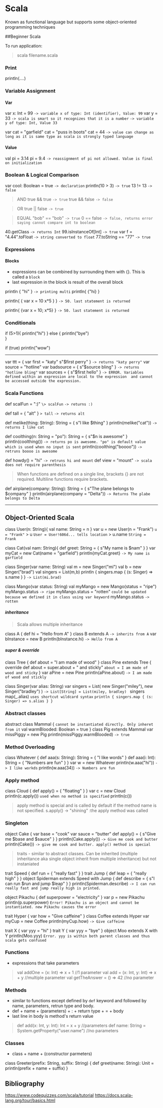 # Scala
Known as functional language but supports some object-oriented programming techniques

##Beginner Scala

To run application: 
> scala filename.scala


### Print
println(....)

### Variable Assignment
#### Var
var x: Int = 99         ```-> variable x of type: Int (identifier), Value: 99```
var y = 33              ```-> scala is smart so it recognizes that it is a number``` 
                        ```-> variable y of type: Int, Value 33```

var cat = "garfield"
cat = "puss in boots" 
cat = 44                ```-> value can change as long as it is same type as scala is strongly typed language```

#### Value
val pi = 3.14
pi = 9.4                ```-> reassignment of pi not allowed. Value is final on initialization``` 

### Boolean & Logical Comparison
var cool: Boolean = true        ```-> declaration```
println(10 > 3) ```-> true```
13 != 13        ```-> false```
> AND
true && true    ```-> true```
true && false   ```-> false```
>

> OR
true || false   ```-> true``` 
>

> EQUAL
"bob" == "bob"  ```-> true```
0 == false      ```-> false, returns error saying cannot compare int to boolean```
>

40.getClass             ```-> returns Int```
99.isInstanceOf[Int]    ```-> true```
var f = "4.44".toFloat  ```-> string converted to float```
77.toString == "77"     ```-> true```


### Expressions
#### Blocks
- expressions can be combined by surrounding them with {}. This is called a ```block```
- last expression in the block is result of the overall block

println {
    "hi"
}                       ```-> printing multi```
println{
    {"hi}
}

println{
    {
        var x = 10
        x*5
    }
}                        ```-> 50. last statement is returned``` 

println{
    {var x = 10; x*5}
}                         ```-> 50. last statement is returned``` 

### Conditionals
if (5>1){
    println("hi")
    } else {
        println("bye")    
}

if (true) println("wow")


---

var ttt = {
  var first = "katy"
  s"$first perry"
}                                           ```-> returns "katy perry"```
var source = "hotline"
var badsource = {
  s"$source bling"
}                                           ```-> returns "hotline bling"```
var sources = {
  s"$first hello"
}                                           ```-> ERROR. Variables defined within an expression are local to the expression 
                                                and cannot be accessed outside the expression.```


### Scala Functions
def scalFun = ":)"
```\> scalFun```                                   ```-> returns :)```

def tall = {
    "alt"
    }
```> tall```                                        ```-> returns alt```

def melike(thing: String): String = {
        s"I like $thing"
    }
    println(melike("cat"))                          ```-> returns I like cat```


def coolthing(n: String = "po"): String = {
       s"$n is awesome"
}
println(coolthing())                                ```-> returns po is awesome. "po" is default value which is used when no input is sent```
println(coolthing("boooo"))                         ```-> retruns boooo is awesome```


def howdy() = "hi"                                  ```-> retruns hi and mount```
def view = "mount"                                  ```-> scala does not require parenthesis```

>When functions are defined on a single line, brackets {} are not required. 
Multiline functions require brackets.

def airplane(company: String): String = {
  s"The plane belongs to $company"
}
println(airplane(company = "Delta"))                ```-> Returns The plabe belongs to Delta```


---
## Object-Oriented Scala
class User(n: String){
    val name: String = n
}
var u = new User(n = "Frank")                       ```u = "Frank"```
\> u                                                   ```User = User!606d... tells location```
\> u.name                                              ```String = Frank```


class Cat(val nam: String){
    def greet: String = {
        s"My name is $nam"
    }
}
var myCat = new Cat(name = "garfield")
println{myCat.greet}                                         ```-> My name is garfield```


class Singer(var name: String)
val m = new Singer("mi")
val b = new Singer("brad")
val singers = List(m,b)
println {
    singers.map { (s: Singer) =>
    s.name
    }
}                                                       ```-> List(mi.brad)```


class Mango(var status: String)
val myMango = new Mango(status = "ripe")
myMango.status                                          ```-> ripe```
myMango.status = "rotten"                               ```could be updated because we defined it in class using var keyword```
myMango.status                                          ```-> rotten```

##### inheritance
> Scala allows multiple inheritance

class A {
    def hi = "Hello from A"
}
class B extends A                                       ```-> inherits from A```
var bInstance = new B
println(bInstance.hi)                                   ```-> Hello from A```

##### super & override
class Tree {
    def about = "I am made of wood"
}
class Pine extends Tree {
    override def about = super.about + " and stickly"    ```about = I am made of wood and sticky```
}
var aPine = new Pine
println(aPine.about)                                    ```-> I am made of wood and stickly```


class Singer(var alias: String)
var singers = List(
  new Singer("miley"),
  new Singer("bradley")
)                                                       ```-> List[String] = List(miley, bradley) ```
singers map(_.alias)                                    ```uses shortcut wildcard syntax```
                                                        ```println {
                                                             singers.map { (s: Singer) =>
                                                               s.alias
                                                             }
                                                           }```


### Abstract classes
abstract class Mammal {                                 ```cannot be instantiated directly. Only inheret from it```
  val warmBlooded: Boolean = true
}
class Pig extends Mammal
var missPiggy = new Pig
println(missPiggy.warmBlooded)                          ```-> true```


### Method Overloading
class Whatever {
  def aaa(s: String): String = {
    "I like words"
  }
  def aaa(i: Int): String = {
    "Numbers are fun"
  }
}
var w = new Whatever
println(w.aaa("hi"))                                    ```-> I like workds```
println(w.aaa(34))                                      ```-> Numbers are fun```

### Apply method
class Cloud {
  def apply() = {
    "floating"
  }
}
var c = new Cloud
println(c.apply())                                      ```used when no method is specified```
println(c())

> apply method is special and is called by default if the method name is not specified. 
> s.apply() -> "shining" :the apply method was called



### Singleton
object Cake {
    var base = "cook"
    var sauce = "butter"
    def apply() = {
        s"Give me $base and  $sauce"
    }
}
println(Cake.apply())                           ```-> Give me cook and butter```
println(Cake())                                 ```-> give me cook and butter. apply() method is special```


> traits - similar to abstract classes. Can be inherited (multiple inheritance aka single object inherit from multiple inheritance) but not instaniated

trait Speed {
  def run = {
    "really fast"
  }
}
trait Jump {
  def leap = {
    "really high"
  }
}
object Spiderman extends Speed with Jump {
  def describe = {
    s"I can run $run and jump $leap"
  }
}
println(Spiderman.describe)                               ```-> I can run really fast and jump really high is printed.```

object Pikachu {
  def superpower = "electricity"
}
var p = new Pikachu
println(p.superpower)                                       ```Error! Pikachu is an object and cannot be instantiated. new Pikachu causes the error```

trait Hyper {
  var how = "Give caffeine"
}
class Coffee extends Hyper
var myCup = new Coffee
println(myCup.how)                                          ```-> Give caffeine```

trait X {
  var yyy = "hi"
}
trait Y {
  var yyy = "bye"
}
object Moo extends X with Y
println(Moo.yyy)                                            ```Error. yyy is within both parent classes and thus scala gets confused```


### Functions
- expressions that take parameters
> val addOne = (x: Int) => x + 1                //1 parameter
> val add = (x: Int, y: Int) => x + y           //multiple parameter
> val getTheAnswer = () => 42                   //no parameter

### Methods
- similar to functions except defined by ```def``` keyword and followed by name, parameters, retrun type and body.
- def + name + (parameters) + : + return type + = + body
- last line in body is method's return value
> def add(x: Int, y: Int): Int = x + y                                                      //parameters 
> def name: String = System.getProperty("user.name")                                        //no parameters


### Classes
- class + name + (constructor parmeters)

class Greeter(prefix: String, suffix: String) {
  def greet(name: String): Unit =
    println(prefix + name + suffix)
}



## Bibliography
https://www.codequizzes.com/scala/tutorial
https://docs.scala-lang.org/tour/basics.html